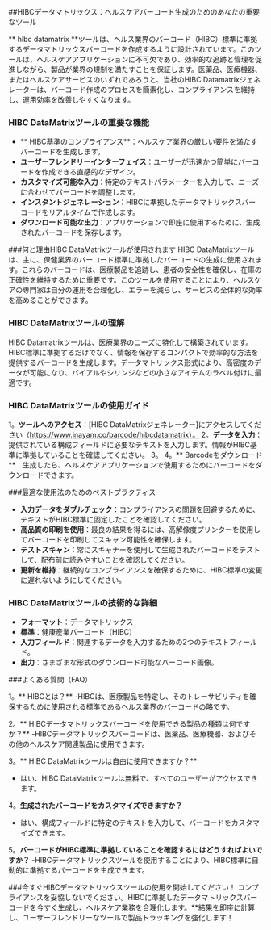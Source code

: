 ##HIBCデータマトリックス：ヘルスケアバーコード生成のためのあなたの重要なツール

** hibc datamatrix **ツールは、ヘルス業界のバーコード（HIBC）標準に準拠するデータマトリックスバーコードを作成するように設計されています。このツールは、ヘルスケアアプリケーションに不可欠であり、効率的な追跡と管理を促進しながら、製品が業界の規制を満たすことを保証します。医薬品、医療機器、またはヘルスケアサービスのいずれであろうと、当社のHIBC Datamatrixジェネレーターは、バーコード作成のプロセスを簡素化し、コンプライアンスを維持し、運用効率を改善しやすくなります。

### HIBC DataMatrixツールの重要な機能
-  ** HIBC基準のコンプライアンス**：ヘルスケア業界の厳しい要件を満たすバーコードを生成します。
-  **ユーザーフレンドリーインターフェイス**：ユーザーが迅速かつ簡単にバーコードを作成できる直感的なデザイン。
-  **カスタマイズ可能な入力**：特定のテキストパラメーターを入力して、ニーズに合わせてバーコードを調整します。
-  **インスタントジェネレーション**：HIBCに準拠したデータマトリックスバーコードをリアルタイムで作成します。
-  **ダウンロード可能な出力**：アプリケーションで即座に使用するために、生成されたバーコードを保存します。

###何と理由HIBC DataMatrixツールが使用されます
HIBC DataMatrixツールは、主に、保健業界のバーコード標準に準拠したバーコードの生成に使用されます。これらのバーコードは、医療製品を追跡し、患者の安全性を確保し、在庫の正確性を維持するために重要です。このツールを使用することにより、ヘルスケアの専門家は自分の運用を合理化し、エラーを減らし、サービスの全体的な効率を高めることができます。

### HIBC DataMatrixツールの理解
HIBC Datamatrixツールは、医療業界のニーズに特化して構築されています。HIBC標準に準拠するだけでなく、情報を保存するコンパクトで効率的な方法を提供するバーコードを生成します。データマトリックス形式により、高密度のデータが可能になり、バイアルやシリンジなどの小さなアイテムのラベル付けに最適です。

### HIBC DataMatrixツールの使用ガイド
1。**ツールへのアクセス**：[HIBC DataMatrixジェネレーター]にアクセスしてください（https://www.inayam.co/barcode/hibcdatamatrix）。
2。**データを入力**：提供されている構成フィールドに必要なテキストを入力します。情報がHIBC基準に準拠していることを確認してください。
3。
4。** Barcodeをダウンロード**：生成したら、ヘルスケアアプリケーションで使用するためにバーコードをダウンロードできます。

###最適な使用法のためのベストプラクティス
-  **入力データをダブルチェック**：コンプライアンスの問題を回避するために、テキストがHIBC標準に固定したことを確認してください。
-  **高品質の印刷を使用**：最良の結果を得るには、高解像度プリンターを使用してバーコードを印刷してスキャン可能性を確保します。
-  **テストスキャン**：常にスキャナーを使用して生成されたバーコードをテストして、配布前に読みやすいことを確認してください。
-  **更新を維持**：継続的なコンプライアンスを確保するために、HIBC標準の変更に遅れないようにしてください。

### HIBC DataMatrixツールの技術的な詳細
-  **フォーマット**：データマトリックス
-  **標準**：健康産業バーコード（HIBC）
-  **入力フィールド**：関連するデータを入力するための2つのテキストフィールド。
-  **出力**：さまざまな形式のダウンロード可能なバーコード画像。

###よくある質問（FAQ）

1。** HIBCとは？**
-HIBCは、医療製品を特定し、そのトレーサビリティを確保するために使用される標準であるヘルス業界のバーコードの略です。

2。** HIBCデータマトリックスバーコードを使用できる製品の種類は何ですか？**
-HIBCデータマトリックスバーコードは、医薬品、医療機器、およびその他のヘルスケア関連製品に使用できます。

3。** HIBC DataMatrixツールは自由に使用できますか？**
- はい、HIBC DataMatrixツールは無料で、すべてのユーザーがアクセスできます。

4。**生成されたバーコードをカスタマイズできますか？**
- はい、構成フィールドに特定のテキストを入力して、バーコードをカスタマイズできます。

5。**バーコードがHIBC標準に準拠していることを確認するにはどうすればよいですか？**
-HIBCデータマトリックスツールを使用することにより、HIBC標準に自動的に準拠するバーコードを生成できます。

###今すぐHIBCデータマトリックスツールの使用を開始してください！
コンプライアンスを妥協しないでください。HIBCに準拠したデータマトリックスバーコードを今すぐ生成し、ヘルスケア業務を合理化します。**結果を即座に計算し、ユーザーフレンドリーなツールで製品トラッキングを強化します！